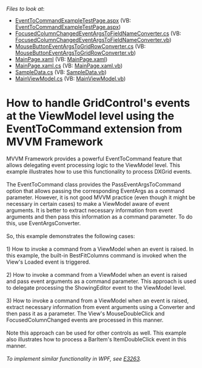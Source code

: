 <!-- default file list -->
*Files to look at*:

* [EventToCommandExampleTestPage.aspx](./CS/EventToCommandExample.Web/EventToCommandExampleTestPage.aspx) (VB: [EventToCommandExampleTestPage.aspx](./VB/EventToCommandExample.Web/EventToCommandExampleTestPage.aspx))
* [FocusedColumnChangedEventArgsToFieldNameConverter.cs](./CS/EventToCommandExample/Converters/FocusedColumnChangedEventArgsToFieldNameConverter.cs) (VB: [FocusedColumnChangedEventArgsToFieldNameConverter.vb](./VB/EventToCommandExample/Converters/FocusedColumnChangedEventArgsToFieldNameConverter.vb))
* [MouseButtonEventArgsToGridRowConverter.cs](./CS/EventToCommandExample/Converters/MouseButtonEventArgsToGridRowConverter.cs) (VB: [MouseButtonEventArgsToGridRowConverter.vb](./VB/EventToCommandExample/Converters/MouseButtonEventArgsToGridRowConverter.vb))
* [MainPage.xaml](./CS/EventToCommandExample/MainPage.xaml) (VB: [MainPage.xaml](./VB/EventToCommandExample/MainPage.xaml))
* [MainPage.xaml.cs](./CS/EventToCommandExample/MainPage.xaml.cs) (VB: [MainPage.xaml.vb](./VB/EventToCommandExample/MainPage.xaml.vb))
* [SampleData.cs](./CS/EventToCommandExample/Modules/SampleData.cs) (VB: [SampleData.vb](./VB/EventToCommandExample/Modules/SampleData.vb))
* [MainViewModel.cs](./CS/EventToCommandExample/ViewModels/MainViewModel.cs) (VB: [MainViewModel.vb](./VB/EventToCommandExample/ViewModels/MainViewModel.vb))
<!-- default file list end -->
# How to handle GridControl's events at the ViewModel level using the EventToCommand extension from MVVM Framework


MVVM Framework provides a powerful EventToCommand feature that allows delegating event processing logic to the ViewModel level. This example illustrates how to use this functionality to process DXGrid events.<br /><br />The EventToCommand class provides the PassEventArgsToCommand option that allows passing the corresponding EventArgs as a command parameter. However, it is not good MVVM practice (even though it might be necessary in certain cases) to make a ViewModel aware of event arguments. It is better to extract necessary information from event arguments and then pass this information as a command parameter. To do this, use EventArgsConverter.<br /><br />So, this example demonstrates the following cases:<br /><br />1) How to invoke a command from a ViewModel when an event is raised. In this example, the built-in BestFitColumns command is invoked when the View's Loaded event is triggered.<br /><br />2) How to invoke a command from a ViewModel when an event is raised and pass event arguments as a command parameter. This approach is used to delegate processing the ShowingEditor event to the ViewModel level.<br /><br />3) How to invoke a command from a ViewModel when an event is raised, extract necessary information from event arguments using a Converter and then pass it as a parameter. The View's MouseDoubleClick and FocusedColumnChanged events are processed in this manner.<br /><br />Note this approach can be used for other controls as well. This example also illustrates how to process a BarItem's ItemDoubleClick event in this manner.<br /><br /><em>To implement similar functionality in WPF, see <a href="https://www.devexpress.com/Support/Center/p/E3263">E3263</a>.</em>

<br/>


